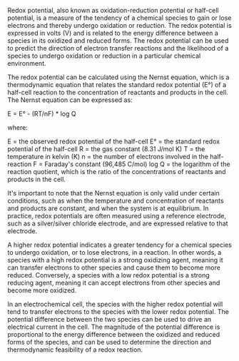 Redox potential, also known as oxidation-reduction potential or half-cell potential, is a measure of the tendency of a chemical species to gain or lose electrons and thereby undergo oxidation or reduction. The redox potential is expressed in volts (V) and is related to the energy difference between a species in its oxidized and reduced forms. The redox potential can be used to predict the direction of electron transfer reactions and the likelihood of a species to undergo oxidation or reduction in a particular chemical environment.
  
  
  The redox potential can be calculated using the Nernst equation, which is a thermodynamic equation that relates the standard redox potential (E°) of a half-cell reaction to the concentration of reactants and products in the cell. The Nernst equation can be expressed as:

E = E° - (RT/nF) * log Q

where:

E = the observed redox potential of the half-cell
E° = the standard redox potential of the half-cell
R = the gas constant (8.31 J/mol K)
T = the temperature in kelvin (K)
n = the number of electrons involved in the half-reaction
F = Faraday's constant (96,485 C/mol)
log Q = the logarithm of the reaction quotient, which is the ratio of the concentrations of reactants and products in the cell.

It's important to note that the Nernst equation is only valid under certain conditions, such as when the temperature and concentration of reactants and products are constant, and when the system is at equilibrium. In practice, redox potentials are often measured using a reference electrode, such as a silver/silver chloride electrode, and are expressed relative to that electrode.
  
  
  
  
  A higher redox potential indicates a greater tendency for a chemical species to undergo oxidation, or to lose electrons, in a reaction. In other words, a species with a high redox potential is a strong oxidizing agent, meaning it can transfer electrons to other species and cause them to become more reduced. Conversely, a species with a low redox potential is a strong reducing agent, meaning it can accept electrons from other species and become more oxidized.

In an electrochemical cell, the species with the higher redox potential will tend to transfer electrons to the species with the lower redox potential. The potential difference between the two species can be used to drive an electrical current in the cell. The magnitude of the potential difference is proportional to the energy difference between the oxidized and reduced forms of the species, and can be used to determine the direction and thermodynamic feasibility of a redox reaction.

